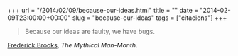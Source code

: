 +++
url = "/2014/02/09/because-our-ideas.html"
title = ""
date = "2014-02-09T23:00:00+00:00"
slug = "because-our-ideas"
tags = ["citacions"]
+++

> Because our ideas are faulty, we have bugs.

[Frederick Brooks](http://en.wikipedia.org/wiki/Fred_Brooks), *The Mythical Man-Month*.

